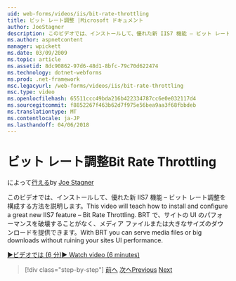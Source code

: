 ```yaml
---
uid: web-forms/videos/iis/bit-rate-throttling
title: ビット レート調整 |Microsoft ドキュメント
author: JoeStagner
description: このビデオでは、インストールして、優れた新 IIS7 機能 – ビット レート調整を構成する方法を説明します。 BRT とメディア ファイルまたは大きなサイズのダウンロード withou を提供することができます.
ms.author: aspnetcontent
manager: wpickett
ms.date: 03/09/2009
ms.topic: article
ms.assetid: 8dc90862-97d6-48d1-8bfc-79c70d622474
ms.technology: dotnet-webforms
ms.prod: .net-framework
msc.legacyurl: /web-forms/videos/iis/bit-rate-throttling
msc.type: video
ms.openlocfilehash: 65511ccc49bda216b422334787cc6e0e032117d4
ms.sourcegitcommit: f8852267f463b62d7f975e56bea9aa3f68fbbdeb
ms.translationtype: MT
ms.contentlocale: ja-JP
ms.lasthandoff: 04/06/2018
---
```

<a name="bit-rate-throttling"></a><span data-ttu-id="8064c-104">ビット レート調整</span><span class="sxs-lookup"><span data-stu-id="8064c-104">Bit Rate Throttling</span></span>
====================
<span data-ttu-id="8064c-105">によって[行える](https://github.com/JoeStagner)</span><span class="sxs-lookup"><span data-stu-id="8064c-105">by [Joe Stagner](https://github.com/JoeStagner)</span></span>

<span data-ttu-id="8064c-106">このビデオでは、インストールして、優れた新 IIS7 機能 – ビット レート調整を構成する方法を説明します。</span><span class="sxs-lookup"><span data-stu-id="8064c-106">This video will teach how to install and configure a great new IIS7 feature – Bit Rate Throttling.</span></span> <span data-ttu-id="8064c-107">BRT で、サイトの UI のパフォーマンスを破壊することがなく、メディア ファイルまたは大きなサイズのダウンロードを提供できます。</span><span class="sxs-lookup"><span data-stu-id="8064c-107">With BRT you can serve media files or big downloads without ruining your sites UI performance.</span></span>

[<span data-ttu-id="8064c-108">&#9654;ビデオでは (6 分)</span><span class="sxs-lookup"><span data-stu-id="8064c-108">&#9654; Watch video (6 minutes)</span></span>](https://channel9.msdn.com/Blogs/ASP-NET-Site-Videos/bit-rate-throttling)

> [!div class="step-by-step"]
> <span data-ttu-id="8064c-109">[前へ](installing-ftp7.md)
> [次へ](iis7-playlists.md)</span><span class="sxs-lookup"><span data-stu-id="8064c-109">[Previous](installing-ftp7.md)
[Next](iis7-playlists.md)</span></span>
